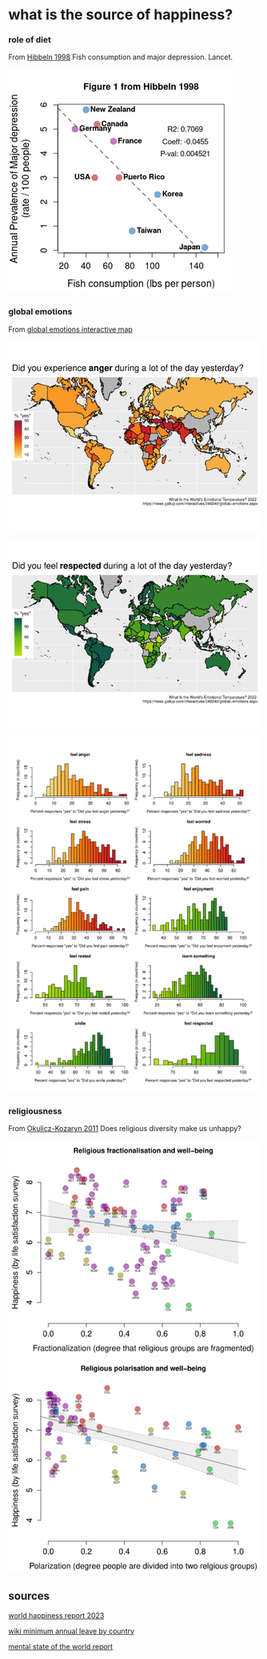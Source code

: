 # what is the source of happiness? #

### role of diet ###
From [Hibbeln 1998](https://doi.org/10.1016/S0140-6736(05)79168-6) Fish consumption and major depression. Lancet.

![Fish consumption and depression](https://github.com/wrf/misc-analyses/blob/master/happiness_index/images/hibbeln_1998_fish_vs_depression.png)

### global emotions ###
From [global emotions interactive map](https://news.gallup.com/interactives/248240/global-emotions.aspx)

![Did you feel anger map](https://github.com/wrf/misc-analyses/blob/master/happiness_index/images/gallup_2022_global_emotion_survey.anger_map.png)

![Did you feel respected map](https://github.com/wrf/misc-analyses/blob/master/happiness_index/images/gallup_2022_global_emotion_survey.respected_map.png)

![Histograms of all 10 emotions](https://github.com/wrf/misc-analyses/blob/master/happiness_index/images/gallup_2023_global_emotion_survey.hist.png)

### religiousness ###
From [Okulicz-Kozaryn 2011](http://dx.doi.org/10.1080/13674676.2010.550277) Does religious diversity make us unhappy?

![Religious fractionalisation and well−being](https://github.com/wrf/misc-analyses/blob/master/happiness_index/images/okulicz-kozaryn_2011_figure1_redo.png)
![Religious polarisation and well−being](https://github.com/wrf/misc-analyses/blob/master/happiness_index/images/okulicz-kozaryn_2011_figure2_redo.png)

## sources ##

[world happiness report 2023](https://worldhappiness.report/ed/2023/)

[wiki minimum annual leave by country](https://en.wikipedia.org/wiki/List_of_minimum_annual_leave_by_country)

[mental state of the world report](https://mentalstateoftheworld.report/2023_read/)
